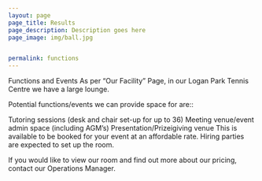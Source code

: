 ```yaml
---
layout: page
page_title: Results
page_description: Description goes here
page_image: img/ball.jpg


permalink: functions
---
```

Functions and Events
As per “Our Facility” Page, in our Logan Park Tennis Centre we have a large lounge.

Potential functions/events we can provide space for are::

Tutoring sessions (desk and chair set-up for up to 36)
Meeting venue/event admin space (including AGM’s)
Presentation/Prizeigiving venue
This is available to be booked for your event at an affordable rate. Hiring parties are expected to set up the room.

If you would like to view our room and find out more about our pricing, contact our Operations Manager.
